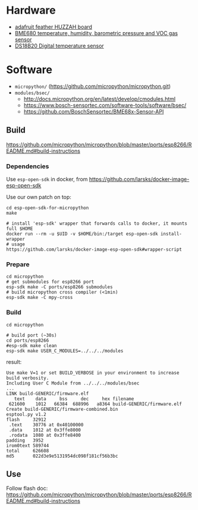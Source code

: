 # Hardware
- [adafruit feather HUZZAH board](https://learn.adafruit.com/adafruit-feather-huzzah-esp8266/overview)
- [BME680 temperature, humidity, barometric pressure and VOC gas sensor](https://www.adafruit.com/product/3660/)
- [DS18B20 Digital temperature sensor](https://www.adafruit.com/product/374)

# Software
- `micropython/` (https://github.com/micropython/micropython.git)
- `modules/bsec/`
  - http://docs.micropython.org/en/latest/develop/cmodules.html
  - https://www.bosch-sensortec.com/software-tools/software/bsec/
  - https://github.com/BoschSensortec/BME68x-Sensor-API

## Build
https://github.com/micropython/micropython/blob/master/ports/esp8266/README.md#build-instructions

### Dependencies
Use `esp-open-sdk` in docker, from https://github.com/larsks/docker-image-esp-open-sdk

Use our own patch on top:
```shell
cd esp-open-sdk-for-micropython
make

# install 'esp-sdk' wrapper that forwards calls to docker, it mounts full $HOME
docker run --rm -u $UID -v $HOME/bin:/target esp-open-sdk install-wrapper
# usage
https://github.com/larsks/docker-image-esp-open-sdk#wrapper-script
```

### Prepare
```shell
cd micropython
# get submodules for esp8266 port
esp-sdk make -C ports/esp8266 submodules
# build micropython cross compiler (<1min)
esp-sdk make -C mpy-cross
```

### Build
```shell
cd micropython

# build port (~30s)
cd ports/esp8266
#esp-sdk make clean
esp-sdk make USER_C_MODULES=../../../modules
```
result:
```
Use make V=1 or set BUILD_VERBOSE in your environment to increase build verbosity.
Including User C Module from ../../../modules/bsec
...
LINK build-GENERIC/firmware.elf
   text    data     bss     dec     hex filename
 621600    1012   66384  688996   a8364 build-GENERIC/firmware.elf
Create build-GENERIC/firmware-combined.bin
esptool.py v1.2
flash     32912
 .text    30776 at 0x40100000
 .data    1012 at 0x3ffe8000
 .rodata  1080 at 0x3ffe8400
padding   3952
irom0text 589744
total     626608
md5       022d3e9e5131954dc098f181cf56b3bc
```


## Use
Follow flash doc:
https://github.com/micropython/micropython/blob/master/ports/esp8266/README.md#build-instructions
